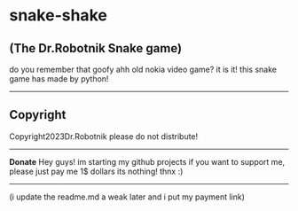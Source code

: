 # snake-shake
(The Dr.Robotnik Snake game)
------------------------------
do you remember that goofy ahh
old nokia video game?
it is it!
this snake game has made by python!
______________________________
Copyright
-----------------------------
Copyright2023Dr.Robotnik
please do not distribute!
______________________________
**Donate**
Hey guys!
im starting my github projects
if you want to support me, 
please just pay me 1$ dollars
its nothing!
thnx :)
______________________________
(i update the readme.md a weak later and i put my payment link)

